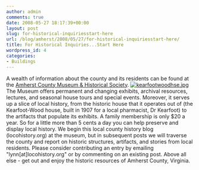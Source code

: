 ```yaml
---
author: admin
comments: true
date: 2008-05-27 18:17:39+00:00
layout: post
slug: for-historical-inquiriesstart-here
url: /blog/amherst/2008/05/27/for-historical-inquiriesstart-here/
title: For Historical Inquiries...Start Here
wordpress_id: 4
categories:
- Buildings
---
```


A wealth of information about the county and its residents can be found at the [Amherst County Museum & Historical Society](http://members.aol.com/achmuseum/achmhis.htm).  [![kearfootwoodhse.jpg](http://www.locohistory.org/blog/amherst/wp-content/uploads/2008/05/kearfootwoodhse.jpg)](http://www.locohistory.org/blog/amherst/?attachment_id=5) The Museum offers permanent and changing exhibits, archival resources, lectures, and seasonal house tours and special events. Moreover, it serves up a slice of local history, from the historic house that it operates out of (the Kearfoot-Wood house, built in 1907 for a local pharmacist, Dr Kearfoot) to the artifacts that populate its exhibits. A family membership is only $20 a year. So for a little more than 5 cents a day you can help preserve and display local history. We begin this local county history blog (locohistory.org) at the museum, but in subsequent posts we will traverse the county and report on historic structures, artifacts, and stories from local residents. Please consider contributing an entry by emailing "lynn[at]locohistory.org" or by commenting on an existing post. Above all else - get out and enjoy the historic resources of Amherst County, Virginia.
